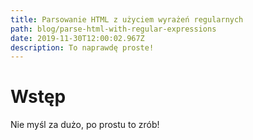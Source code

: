```yaml
---
title: Parsowanie HTML z użyciem wyrażeń regularnych
path: blog/parse-html-with-regular-expressions
date: 2019-11-30T12:00:02.967Z
description: To naprawdę proste!
---
```

# Wstęp

Nie myśl za dużo, po prostu to zrób!

